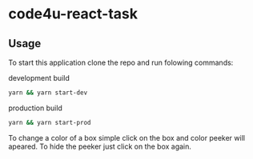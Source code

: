 # code4u-react-task

## Usage

To start this application clone the repo and run folowing commands:

development build
```bash
yarn && yarn start-dev
```

production build
```bash
yarn && yarn start-prod
```

To change a color of a box simple click on the box and color peeker will apeared. To hide the peeker just click on the box again.